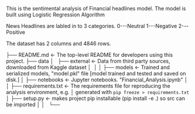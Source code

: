 
This is the sentimental analysis of Financial headlines model.
The model is built using Logistic Regression Algorithm

News Headlines are labled in to 3 categories.
        0---Neutral
        1---Negative
        2---Positive


The dataset has 2 columns and 4846 rows.


├── README.md          <- The top-level README for developers using this project.
├── data
│   ├── external       <- Data from third party sources, downloaded from Kaggle dataset
│ 
│
│
├── models             <- Trained and serialized models, "model.pkl" file [model trained and tested and saved on disk.]
│
├── notebooks          <- Jupyter notebooks. "Financial_Analysis.ipynb"
│
│
├── requirements.txt   <- The requirements file for reproducing the analysis environment, e.g.
│                         generated with `pip freeze > requirements.txt`
│
├── setup.py           <- makes project pip installable (pip install -e .) so src can be imported
│
│  
└──
